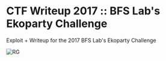 # CTF Writeup 2017 :: BFS Lab's Ekoparty Challenge
Exploit + Writeup for the 2017 BFS Lab's Ekoparty Challenge


![RG](http://www.rotagalaxy.dk/rotagalaxy_logo_small.jpg)
